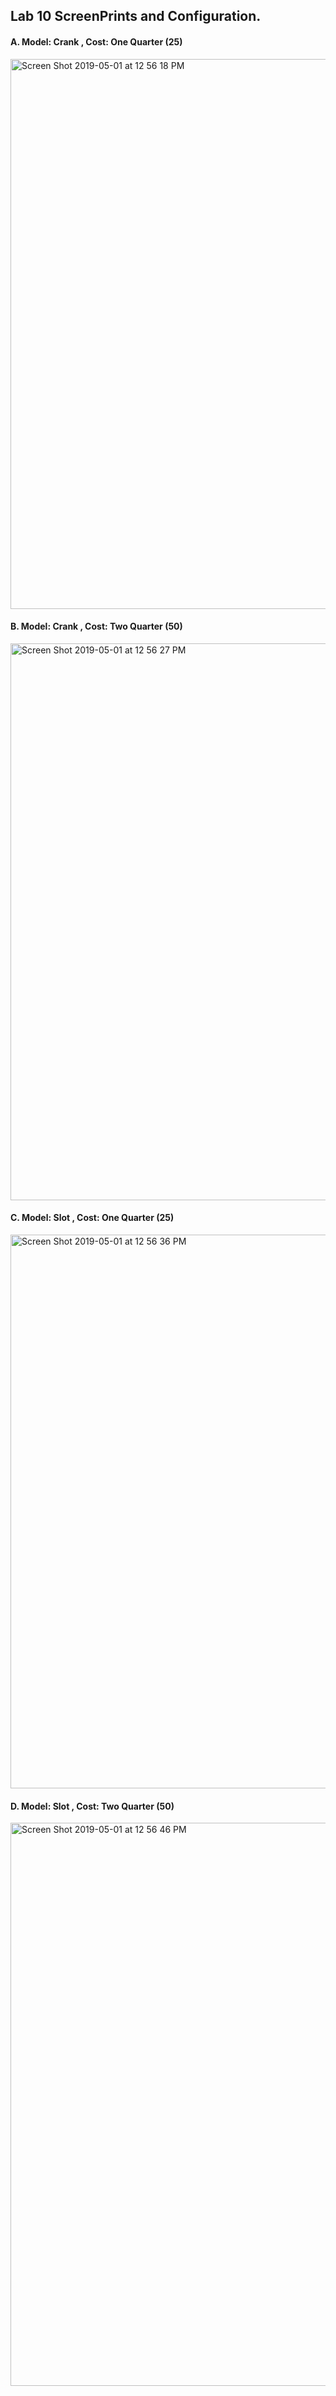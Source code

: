 




## Lab 10 ScreenPrints and Configuration.

#### A. Model: Crank , Cost: One Quarter (25) 

<img width="880" alt="Screen Shot 2019-05-01 at 12 56 18 PM" src="https://user-images.githubusercontent.com/47066536/57039187-cf9d9b80-6c10-11e9-9b9d-e8d573c714dc.png">

#### B. Model: Crank , Cost: Two Quarter (50) 

<img width="891" alt="Screen Shot 2019-05-01 at 12 56 27 PM" src="https://user-images.githubusercontent.com/47066536/57039209-e217d500-6c10-11e9-95db-759e3fa28fca.png">


#### C. Model: Slot , Cost: One Quarter (25) 

<img width="886" alt="Screen Shot 2019-05-01 at 12 56 36 PM" src="https://user-images.githubusercontent.com/47066536/57039216-e5ab5c00-6c10-11e9-9567-8b64d7e1bb32.png">


#### D. Model: Slot , Cost: Two Quarter (50) 

<img width="901" alt="Screen Shot 2019-05-01 at 12 56 46 PM" src="https://user-images.githubusercontent.com/47066536/57039224-eba13d00-6c10-11e9-9045-feddd64773b3.png">
